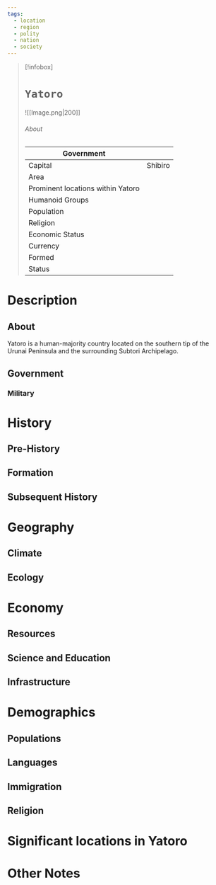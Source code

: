 ```yaml
---
tags:
  - location
  - region
  - polity
  - nation
  - society
---
```

> [!infobox]
> # `Yatoro`
> ![[Image.png|200]]
> ###### About
> | Government |   |
> | ---- | ---- |
> | Capital | Shibiro |
> | Area |  |
> | Prominent locations within Yatoro |   |
> | Humanoid Groups |  |
> | Population |  |
> | Religion |  |
> | Economic Status |   |
> | Currency |   |
> | Formed |  |
> | Status |   |

# Description

## About
Yatoro is a human-majority country located on the southern tip of the Urunai Peninsula and the surrounding Subtori Archipelago.

## Government


### Military




# History

## Pre-History



## Formation


## Subsequent History



# Geography



## Climate



## Ecology



# Economy



## Resources



## Science and Education


## Infrastructure



# Demographics


## Populations



## Languages



## Immigration



## Religion



# Significant locations in Yatoro



# Other Notes


